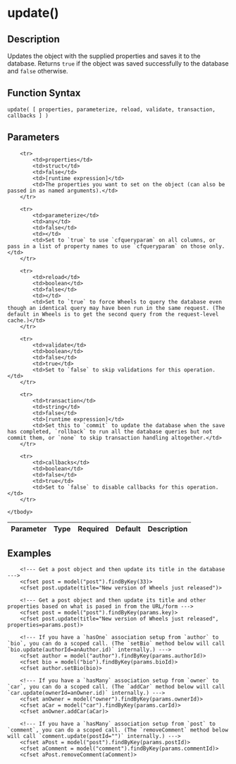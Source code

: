 # update()

## Description
Updates the object with the supplied properties and saves it to the database. Returns `true` if the object was saved successfully to the database and `false` otherwise.

## Function Syntax
	update( [ properties, parameterize, reload, validate, transaction, callbacks ] )


## Parameters
<table>
	<thead>
		<tr>
			<th>Parameter</th>
			<th>Type</th>
			<th>Required</th>
			<th>Default</th>
			<th>Description</th>
		</tr>
	</thead>
	<tbody>
		
		<tr>
			<td>properties</td>
			<td>struct</td>
			<td>false</td>
			<td>[runtime expression]</td>
			<td>The properties you want to set on the object (can also be passed in as named arguments).</td>
		</tr>
		
		<tr>
			<td>parameterize</td>
			<td>any</td>
			<td>false</td>
			<td></td>
			<td>Set to `true` to use `cfqueryparam` on all columns, or pass in a list of property names to use `cfqueryparam` on those only.</td>
		</tr>
		
		<tr>
			<td>reload</td>
			<td>boolean</td>
			<td>false</td>
			<td></td>
			<td>Set to `true` to force Wheels to query the database even though an identical query may have been run in the same request. (The default in Wheels is to get the second query from the request-level cache.)</td>
		</tr>
		
		<tr>
			<td>validate</td>
			<td>boolean</td>
			<td>false</td>
			<td>true</td>
			<td>Set to `false` to skip validations for this operation.</td>
		</tr>
		
		<tr>
			<td>transaction</td>
			<td>string</td>
			<td>false</td>
			<td>[runtime expression]</td>
			<td>Set this to `commit` to update the database when the save has completed, `rollback` to run all the database queries but not commit them, or `none` to skip transaction handling altogether.</td>
		</tr>
		
		<tr>
			<td>callbacks</td>
			<td>boolean</td>
			<td>false</td>
			<td>true</td>
			<td>Set to `false` to disable callbacks for this operation.</td>
		</tr>
		
	</tbody>
</table>


## Examples
	
		<!--- Get a post object and then update its title in the database --->
		<cfset post = model("post").findByKey(33)>
		<cfset post.update(title="New version of Wheels just released")>

		<!--- Get a post object and then update its title and other properties based on what is pased in from the URL/form --->
		<cfset post = model("post").findByKey(params.key)>
		<cfset post.update(title="New version of Wheels just released", properties=params.post)>

		<!--- If you have a `hasOne` association setup from `author` to `bio`, you can do a scoped call. (The `setBio` method below will call `bio.update(authorId=anAuthor.id)` internally.) --->
		<cfset author = model("author").findByKey(params.authorId)>
		<cfset bio = model("bio").findByKey(params.bioId)>
		<cfset author.setBio(bio)>

		<!--- If you have a `hasMany` association setup from `owner` to `car`, you can do a scoped call. (The `addCar` method below will call `car.update(ownerId=anOwner.id)` internally.) --->
		<cfset anOwner = model("owner").findByKey(params.ownerId)>
		<cfset aCar = model("car").findByKey(params.carId)>
		<cfset anOwner.addCar(aCar)>

		<!--- If you have a `hasMany` association setup from `post` to `comment`, you can do a scoped call. (The `removeComment` method below will call `comment.update(postId="")` internally.) --->
		<cfset aPost = model("post").findByKey(params.postId)>
		<cfset aComment = model("comment").findByKey(params.commentId)>
		<cfset aPost.removeComment(aComment)>
